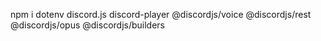 npm i dotenv discord.js discord-player @discordjs/voice @discordjs/rest @discordjs/opus @discordjs/builders
